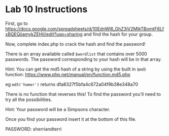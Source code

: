 # Lab 10 Instructions

First, go to https://docs.google.com/spreadsheets/d/10EdnWl6_GhZ3jV2MIkTBomtF6LfxBQEQjiamykZEHiI/edit?usp=sharing and find the hash for your group.

Now, complete index.php to crack the hash and find the password!

There is an array available called `$wordlist` that contains over 5000 passwords. The password corresponding to your hash will be in that array.

Hint: You can get the md5 hash of a string by using the built in `$md5` function: https://www.php.net/manual/en/function.md5.php

eg `md5('homer')` returns dfa8327f5bfa4c672a04f9b38e348a70

There is no function that reverses this! To find the password you'll need to try all the possibilities.

Hint: Your password will be a Simpsons character.

Once you find your password insert it at the bottom of this file.

PASSWORD: sherriandterri